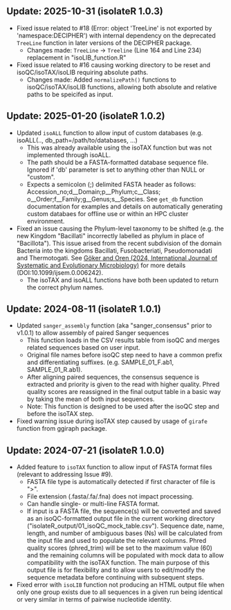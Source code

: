 ## Update: 2025-10-31 (isolateR 1.0.3)
- Fixed issue related to #18 (Error: object 'TreeLine' is not exported by 'namespace:DECIPHER') with internal dependency on the deprecated <code>TreeLine</code> function in later versions of the DECIPHER package.
  - Changes made: <code>TreeLine</code> -> <code>Treeline</code> (Line 164 and Line 234) replacement in "isoLIB_function.R"
- Fixed issue related to #16 causing working directory to be reset and isoQC/isoTAX/isoLIB requiring absolute paths.
  - Changes made: Added <code>normalizePath()</code> functions to isoQC/isoTAX/isoLIB functions, allowing both absolute and relative paths to be speicifed as input.

## Update: 2025-01-20 (isolateR 1.0.2)
- Updated <code>isoALL</code> function to allow input of custom databases (e.g. isoALL(.., db_path=/path/to/databases, ...)
  - This was already available using the isoTAX function but was not implemented through isoALL.
  - The path should be a FASTA-formatted database sequence file. Ignored if 'db' parameter is set to anything other than NULL or "custom".
  - Expects a semicolon (;) delimited FASTA header as follows: Accession_no;d__Domain;p__Phylum;c__Class; o__Order;f__Family;g__Genus;s__Species. See <code>get_db</code> function documentation for examples and details on automatically generating custom databaes for offline use or within an HPC cluster environment.
- Fixed an issue causing the Phylum-level taxonomy to be shifted (e.g. the new Kingdom "Bacillati" incorrectly labelled as phylum in place of "Bacillota"). This issue arised from the recent subdivision of the domain Bacteria into the kingdoms Bacillati, Fusobacteriati, Pseudomonadati and Thermotogati. See [Göker and Oren (2024, International Journal of Systematic and Evolutionary Microbiology)](https://doi.org/10.1099/ijsem.0.006242) for more details (DOI:10.1099/ijsem.0.006242).
  - The isoTAX and isoALL functions have both been updated to return the correct phylum names.

## Update: 2024-08-11 (isolateR 1.0.1)
- Updated <code>sanger_assembly</code> function (aka "sanger_consensus" prior to v1.0.1) to allow assembly of paired Sanger sequences
  - This function loads in the CSV results table from isoQC and merges related sequences based on user input. 
  - Original file names before isoQC step need to have a common prefix and differentiating suffixes. (e.g. SAMPLE_01_F.ab1, SAMPLE_01_R.ab1).
  - After aligning paired sequences, the consensus sequence is extracted and priority is given to the read with higher quality. Phred quality scores are reassigned in the final output table in a basic way by taking the mean of both input sequences.
  - Note: This function is designed to be used after the isoQC step and before the isoTAX step.
- Fixed warning issue during isoTAX step caused by  usage of <code>girafe</code> function from ggiraph package.


## Update: 2024-07-21 (isolateR 1.0.0)
- Added feature to <code>isoTAX</code> function to allow input of FASTA format files (relevant to addressing Issue #9). 
  - FASTA file type is automatically detected if first character of file is ">". 
  - File extension (.fasta/.fa/.fna) does not impact processing.
  - Can handle single- or multi-line FASTA format. 
  - If input is a FASTA file, the sequence(s) will be converted and saved as an isoQC-formatted output file in the current working directory ("isolateR_output/01_isoQC_mock_table.csv"). Sequence date, name, length, and number of ambiguous bases (Ns) will be calculated from the input file and used to populate the relevant columns. Phred quality scores (phred_trim) will be set to the maximum value (60) and the remaining columns will be populated with mock data to allow compatibility with the isoTAX function. The main purpose of this output file is for flexibility and to allow users to edit/modify the sequence metadata before continuing with subsequent steps.
- Fixed error with <code>isoLIB</code> function not producing an HTML output file when only one group exists due to all sequences in a given run being identical or very similar in terms of pairwise nucleotide identity.